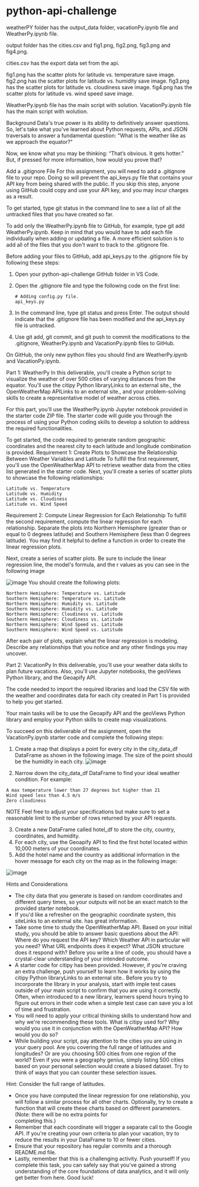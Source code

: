 # python-api-challenge

weatherPY folder has the output_data folder, vacationPy.ipynb file and WeatherPy.ipynb file.

output folder has the cities.csv and fig1.png, fig2.png, fig3.png and fig4.png.

cities.csv has the export data set from the api.

fig1.png has the scatter plots for latitude vs. temperature save image.
fig2.png has the scatter plots for latitude vs. humidity save image.
fig3.png has the scatter plots for latitude vs. cloudiness save image.
fig4.png has the scatter plots for latitude vs. wind speed save image.

WeatherPy.ipynb file has the main script with solution.
VacationPy.ipynb file has the main script with wolution.

Background
Data's true power is its ability to definitively answer questions. So, let's take what you've learned about Python requests, APIs, and JSON traversals to answer a fundamental question: "What is the weather like as we approach the equator?"

Now, we know what you may be thinking: “That’s obvious. It gets hotter.” But, if pressed for more information, how would you prove that?

Add a .gitignore File
For this assignment, you will need to add a .gitignore file to your repo. Doing so will prevent the api_keys.py file that contains your API key from being shared with the public. If you skip this step, anyone using GitHub could copy and use your API key, and you may incur charges as a result.

To get started, type git status in the command line to see a list of all the untracked files that you have created so far.

To add only the WeatherPy.ipynb file to GitHub, for example, type git add WeatherPy.ipynb. Keep in mind that you would have to add each file individually when adding or updating a file. A more efficient solution is to add all of the files that you don't want to track to the .gitignore file.

Before adding your files to GitHub, add api_keys.py to the .gitignore file by following these steps:

  1. Open your python-api-challenge GitHub folder in VS Code.
  2. Open the .gitignore file and type the following code on the first line:

         # Adding config.py file.
         api_keys.py

  3. In the command line, type git status and press Enter. The output should indicate that the .gitignore file has been modified and the api_keys.py file is untracked.

  4. Use git add, git commit, and git push to commit the modifications to the .gitignore, WeatherPy.ipynb and VacationPy.ipynb files to GitHub.

On GitHub, the only new python files you should find are WeatherPy.ipynb and VacationPy.ipynb.

Part 1: WeatherPy
In this deliverable, you'll create a Python script to visualize the weather of over 500 cities of varying distances from the equator. You'll use the citipy Python libraryLinks to an external site., the OpenWeatherMap APILinks to an external site., and your problem-solving skills to create a representative model of weather across cities.

For this part, you'll use the WeatherPy.ipynb Jupyter notebook provided in the starter code ZIP file. The starter code will guide you through the process of using your Python coding skills to develop a solution to address the required functionalities.

To get started, the code required to generate random geographic coordinates and the nearest city to each latitude and longitude combination is provided.
Requirement 1: Create Plots to Showcase the Relationship Between Weather Variables and Latitude
To fulfill the first requirement, you'll use the OpenWeatherMap API to retrieve weather data from the cities list generated in the starter code. Next, you'll create a series of scatter plots to showcase the following relationships:

    Latitude vs. Temperature
    Latitude vs. Humidity
    Latitude vs. Cloudiness
    Latitude vs. Wind Speed


Requirement 2: Compute Linear Regression for Each Relationship
To fulfill the second requirement, compute the linear regression for each relationship. Separate the plots into Northern Hemisphere (greater than or equal to 0 degrees latitude) and Southern Hemisphere (less than 0 degrees latitude). You may find it helpful to define a function in order to create the linear regression plots.

Next, create a series of scatter plots. Be sure to include the linear regression line, the model's formula, and the r values as you can see in the following image

![image](https://github.com/apizana/python-api-challenge/assets/152649998/de29f9d8-2711-45c6-91cc-ba81433d5db3)
You should create the following plots:

    Northern Hemisphere: Temperature vs. Latitude
    Southern Hemisphere: Temperature vs. Latitude
    Northern Hemisphere: Humidity vs. Latitude
    Southern Hemisphere: Humidity vs. Latitude
    Northern Hemisphere: Cloudiness vs. Latitude
    Southern Hemisphere: Cloudiness vs. Latitude
    Northern Hemisphere: Wind Speed vs. Latitude
    Southern Hemisphere: Wind Speed vs. Latitude

After each pair of plots, explain what the linear regression is modeling. Describe any relationships that you notice and any other findings you may uncover.

Part 2: VacationPy
In this deliverable, you'll use your weather data skills to plan future vacations. Also, you'll use Jupyter notebooks, the geoViews Python library, and the Geoapify API.

The code needed to import the required libraries and load the CSV file with the weather and coordinates data for each city created in Part 1 is provided to help you get started.

Your main tasks will be to use the Geoapify API and the geoViews Python library and employ your Python skills to create map visualizations.

To succeed on this deliverable of the assignment, open the VacationPy.ipynb starter code and complete the following steps:

  1. Create a map that displays a point for every city in the city_data_df DataFrame as shown in the following image. The size of the point should be the humidity in each city.
![image](https://github.com/apizana/python-api-challenge/assets/152649998/f43ebbe1-1047-46a6-bf05-142ebe1aec14)

  2. Narrow down the city_data_df DataFrame to find your ideal weather condition. For example:

    A max temperature lower than 27 degrees but higher than 21
    Wind speed less than 4.5 m/s
    Zero cloudiness
NOTE
Feel free to adjust your specifications but make sure to set a reasonable limit to the number of rows returned by your API requests.

  3. Create a new DataFrame called hotel_df to store the city, country, coordinates, and humidity.
  4. For each city, use the Geoapify API to find the first hotel located within 10,000 meters of your coordinates.
  5. Add the hotel name and the country as additional information in the hover message for each city on the map as in the following image:

![image](https://github.com/apizana/python-api-challenge/assets/152649998/64bfdd6c-fb8c-4536-9c03-e9930ac5b38a)

Hints and Considerations
  *  The city data that you generate is based on random coordinates and different query times, so your outputs will not be an exact match to the provided starter notebook.
  *  If you'd like a refresher on the geographic coordinate system, this siteLinks to an external site. has great information.
  *  Take some time to study the OpenWeatherMap API. Based on your initial study, you should be able to answer basic questions about the API: Where do you request the API key? Which Weather API in particular will you need? What URL endpoints does it expect? What JSON        structure does it respond with? Before you write a line of code, you should have a crystal-clear understanding of your intended outcome.
  *  A starter code for citipy has been provided. However, if you're craving an extra challenge, push yourself to learn how it works by using the citipy Python libraryLinks to an external site.. Before you try to incorporate the library in your analysis, start with          imple test cases outside of your main script to confirm that you are using it correctly. Often, when introduced to a new library, learners spend hours trying to figure out errors in their code when a simple test case can save you a lot of time and frustration.
  *  You will need to apply your critical thinking skills to understand how and why we're recommending these tools. What is citipy used for? Why would you use it in conjunction with the OpenWeatherMap API? How would you do so?
  *  While building your script, pay attention to the cities you are using in your query pool. Are you covering the full range of latitudes and longitudes? Or are you choosing 500 cities from one region of the world? Even if you were a geography genius, simply listing       500 cities based on your personal selection would create a biased dataset. Try to think of ways that you can counter these selection issues.
  
  Hint: Consider the full range of latitudes.

  *  Once you have computed the linear regression for one relationship, you will follow a similar process for all other charts. Optionally, try to create a function that will create these charts based on different parameters. (Note: there will be no extra points for   
     completing this.)
  *  Remember that each coordinate will trigger a separate call to the Google API. If you're creating your own criteria to plan your vacation, try to reduce the results in your DataFrame to 10 or fewer cities.
  *  Ensure that your repository has regular commits and a thorough README.md file.
  *  Lastly, remember that this is a challenging activity. Push yourself! If you complete this task, you can safely say that you've gained a strong understanding of the core foundations of data analytics, and it will only get better from here. Good luck!
  

